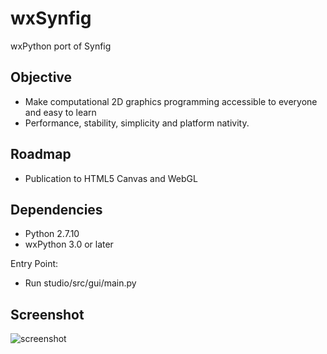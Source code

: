 wxSynfig
====================
wxPython port of Synfig 

Objective
--------------------
- Make computational 2D graphics programming accessible to everyone and easy to learn 
- Performance, stability, simplicity and platform nativity.


Roadmap
--------
- Publication to HTML5 Canvas and WebGL


Dependencies
--------------
- Python 2.7.10
- wxPython 3.0 or later


Entry Point:
- Run studio/src/gui/main.py

Screenshot
-----------
![screenshot](https://github.com/eshikafe/wxSynfig/blob/master/studio/images/wxSynfig_screenshot.PNG)
